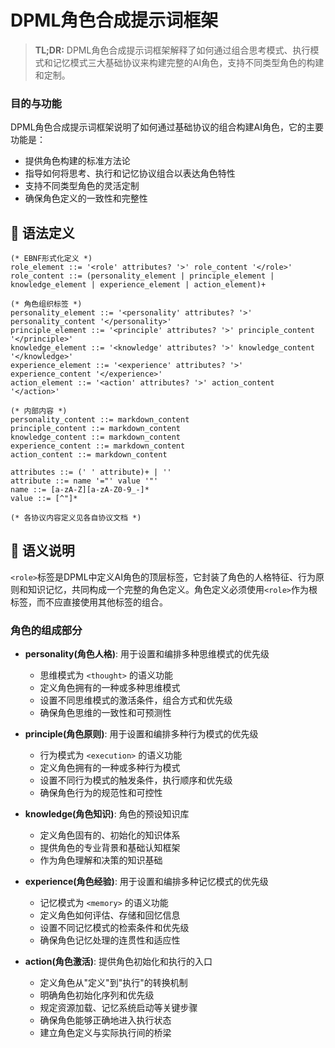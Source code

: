 # DPML角色合成提示词框架

> **TL;DR:** DPML角色合成提示词框架解释了如何通过组合思考模式、执行模式和记忆模式三大基础协议来构建完整的AI角色，支持不同类型角色的构建和定制。

### 目的与功能

DPML角色合成提示词框架说明了如何通过基础协议的组合构建AI角色，它的主要功能是：
- 提供角色构建的标准方法论
- 指导如何将思考、执行和记忆协议组合以表达角色特性
- 支持不同类型角色的灵活定制
- 确保角色定义的一致性和完整性

## 📝 语法定义

```ebnf
(* EBNF形式化定义 *)
role_element ::= '<role' attributes? '>' role_content '</role>'
role_content ::= (personality_element | principle_element | knowledge_element | experience_element | action_element)+

(* 角色组织标签 *)
personality_element ::= '<personality' attributes? '>' personality_content '</personality>'
principle_element ::= '<principle' attributes? '>' principle_content '</principle>'
knowledge_element ::= '<knowledge' attributes? '>' knowledge_content '</knowledge>'
experience_element ::= '<experience' attributes? '>' experience_content '</experience>'
action_element ::= '<action' attributes? '>' action_content '</action>'

(* 内部内容 *)
personality_content ::= markdown_content
principle_content ::= markdown_content
knowledge_content ::= markdown_content
experience_content ::= markdown_content
action_content ::= markdown_content

attributes ::= (' ' attribute)+ | ''
attribute ::= name '="' value '"'
name ::= [a-zA-Z][a-zA-Z0-9_-]*
value ::= [^"]*

(* 各协议内容定义见各自协议文档 *)
```

## 🧩 语义说明

`<role>`标签是DPML中定义AI角色的顶层标签，它封装了角色的人格特征、行为原则和知识记忆，共同构成一个完整的角色定义。角色定义必须使用`<role>`作为根标签，而不应直接使用其他标签的组合。

### 角色的组成部分

- **personality(角色人格)**: 用于设置和编排多种思维模式的优先级
  - 思维模式为 `<thought>` 的语义功能
  - 定义角色拥有的一种或多种思维模式
  - 设置不同思维模式的激活条件，组合方式和优先级
  - 确保角色思维的一致性和可预测性

- **principle(角色原则)**: 用于设置和编排多种行为模式的优先级
  - 行为模式为 `<execution>` 的语义功能
  - 定义角色拥有的一种或多种行为模式
  - 设置不同行为模式的触发条件，执行顺序和优先级
  - 确保角色行为的规范性和可控性
  
- **knowledge(角色知识)**: 角色的预设知识库
  - 定义角色固有的、初始化的知识体系
  - 提供角色的专业背景和基础认知框架
  - 作为角色理解和决策的知识基础

- **experience(角色经验)**: 用于设置和编排多种记忆模式的优先级
  - 记忆模式为 `<memory>` 的语义功能
  - 定义角色如何评估、存储和回忆信息
  - 设置不同记忆模式的检索条件和优先级
  - 确保角色记忆处理的连贯性和适应性

- **action(角色激活)**: 提供角色初始化和执行的入口
  - 定义角色从"定义"到"执行"的转换机制
  - 明确角色初始化序列和优先级
  - 规定资源加载、记忆系统启动等关键步骤
  - 确保角色能够正确地进入执行状态
  - 建立角色定义与实际执行间的桥梁